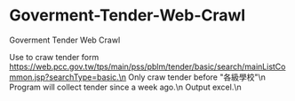 # Goverment-Tender-Web-Crawl
Goverment Tender Web Crawl

Use to craw tender form https://web.pcc.gov.tw/tps/main/pss/pblm/tender/basic/search/mainListCommon.jsp?searchType=basic.\n
Only craw tender before "各級學校"\n
Program will collect tender since a week ago.\n
Output excel.\n

